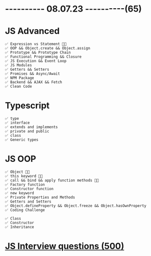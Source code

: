 # ---------- 08.07.23 ----------(65)

# JS Advanced

    ✅ Expression vs Statement 👍🏻
    ✅ OOP && Object.create && Object.assign
    ✅ Prototype && Prototype Chain
    ✅ Functional Programming && Closure
    ✅ JS Execution && Event Loop
    ✅ JS Modules
    ✅ Getters && Setters
    ✅ Promises && Async/Await
    ✅ NPM Package
    ✅ Backend && AJAX && Fetch
    ✅ Clean Code

# Typescript

    ✅ type
    ✅ interface
    ✅ extends and implements
    ✅ private and public
    ✅ class
    ✅ Generic types

# JS OOP

    ✅ Object 👍🏻
    ✅ this keyword 👍🏻
    ✅ call && bind && apply function methods 👍🏻
    ✅ Factory function
    ✅ Constructor function
    ✅ new keyword
    ✅ Private Properties and Methods
    ✅ Getters and Setters
    ✅ Object.defineProperty && Object.freeze && Object.hasOwnProperty
    ✅ Coding Challenge

    ✅ Class
    ✅ Constructor
    ✅ Inheritance

# [JS Interview questions (500)](https://github.com/sudheerj/javascript-interview-questions)
